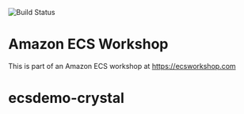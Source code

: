![Build Status](https://codebuild.us-east-2.amazonaws.com/badges?uuid=eyJlbmNyeXB0ZWREYXRhIjoiS3laajZnV2dKQkdqUjNaNXB0Y0p2ZS8wcjVKMnltbFVPMmhQcVFaLzR3eEhlZk5pOEtaVkYrV05VM1BTUzFjb05ORjJzMEtmdHBjZ2RVWGpGN2RIdEVFPSIsIml2UGFyYW1ldGVyU3BlYyI6Ink2azhiRTNtUGFnTXN1N2UiLCJtYXRlcmlhbFNldFNlcmlhbCI6MX0%3D&branch=master)

# Amazon ECS Workshop

This is part of an Amazon ECS workshop at https://ecsworkshop.com
# ecsdemo-crystal
